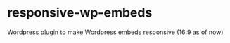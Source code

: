 responsive-wp-embeds
====================

Wordpress plugin to make Wordpress embeds responsive (16:9 as of now)
